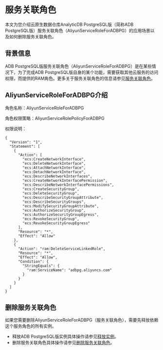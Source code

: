 # 服务关联角色

本文为您介绍云原生数据仓库AnalyticDB PostgreSQL版（简称ADB PostgreSQL版）服务关联角色（AliyunServiceRoleForADBPG）的应用场景以及如何删除服务关联角色。

## 背景信息

ADB PostgreSQL版服务关联角色（AliyunServiceRoleForADBPG）是在某些情况下，为了完成ADB PostgreSQL版自身的某个功能，需要获取其他云服务的访问权限，而提供的RAM角色。更多关于服务关联角色的信息请参见[服务关联角色](/cn.zh-CN/角色管理/服务关联角色.md)。

## AliyunServiceRoleForADBPG介绍

角色名称：AliyunServiceRoleForADBPG

角色权限策略：AliyunServiceRolePolicyForADBPG

权限说明：

```
{
  "Version": "1",
  "Statement": [
    {
      "Action": [
        "ecs:CreateNetworkInterface",
        "ecs:DeleteNetworkInterface",
        "ecs:AttachNetworkInterface",
        "ecs:DetachNetworkInterface",
        "ecs:DescribeNetworkInterfaces",
        "ecs:CreateNetworkInterfacePermission",
        "ecs:DescribeNetworkInterfacePermissions",
        "ecs:CreateSecurityGroup",
        "ecs:DeleteSecurityGroup",
        "ecs:DescribeSecurityGroupAttribute",
        "ecs:DescribeSecurityGroups",
        "ecs:ModifySecurityGroupAttribute",
        "ecs:AuthorizeSecurityGroup",
        "ecs:AuthorizeSecurityGroupEgress",
        "ecs:RevokeSecurityGroup",
        "ecs:RevokeSecurityGroupEgress"
      ],
      "Resource": "*",
      "Effect": "Allow"
    },
    {
      "Action": "ram:DeleteServiceLinkedRole",
      "Resource": "*",
      "Effect": "Allow",
      "Condition": {
        "StringEquals": {
          "ram:ServiceName": "adbpg.aliyuncs.com"
        }
      }
    }
  ]
}
```

## 删除服务关联角色

如果您需要删除AliyunServiceRoleForADBPG（服务关联角色），需要先释放依赖这个服务角色的所有实例。

-   释放ADB PostgreSQL版实例具体操作请参见[释放实例](/cn.zh-CN/实例管理/释放实例.md)。
-   删除服务关联角色具体操作请参见[删除服务关联角色](/cn.zh-CN/角色管理/服务关联角色.md)。


